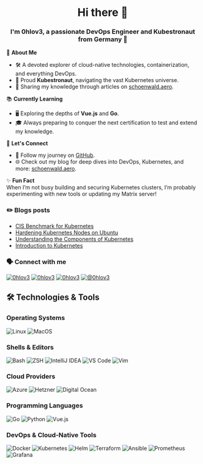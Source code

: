 <h1 align="center">Hi there 👋</h1>
<h3 align="center">I'm 0hlov3, a passionate DevOps Engineer and Kubestronaut from Germany 🚀</h3>

🌟 **About Me**  
- 🛠️ A devoted explorer of cloud-native technologies, containerization, and everything DevOps.  
- 🌌 Proud **Kubestronaut**, navigating the vast Kubernetes universe.  
- 📝 Sharing my knowledge through articles on [schoenwald.aero](https://schoenwald.aero/posts/).  

📚 **Currently Learning**  
- 🖥️ Exploring the depths of **Vue.js** and **Go**.  
- 🎓 Always preparing to conquer the next certification to test and extend my knowledge.

💬 **Let's Connect**  
- 🐾 Follow my journey on [GitHub](https://github.com/0hlov3).  
- 🌐 Check out my blog for deep dives into DevOps, Kubernetes, and more: [schoenwald.aero](https://schoenwald.aero/posts/).  

✨ **Fun Fact**  
When I’m not busy building and securing Kubernetes clusters, I’m probably experimenting with new tools or updating my Matrix server!  


### ✏️ Blogs posts
<!-- BLOG-POST-LIST:START -->
- [CIS Benchmark for Kubernetes](https://schoenwald.aero/posts/2025-03-12_cis-benchmark-for-kubernetes/)
- [Hardening Kubernetes Nodes on Ubuntu](https://schoenwald.aero/posts/2025-03-09_hardening-kubernetes-nodes-on-ubuntu/)
- [Understanding the Components of Kubernetes](https://schoenwald.aero/posts/2025-02-26_components-of-kubernetes/)
- [Introduction to Kubernetes](https://schoenwald.aero/posts/2025-02-24_introduction-to-kubernetes/)
<!-- BLOG-POST-LIST:END -->

### 🗣️ Connect with me
<p align="left">
<a href="https://matrix.to/#/@0hlov3:privatetrace.io" target="blank"><img src="https://img.shields.io/badge/Chat-Matrix-informational?style=flat&logo=matrix&logoColor=white&color=2bbc8a" alt="0hlov3" /></a>
<a href="https://gts.privatetrace.io/@0hlov3" target="blank"><img src="https://img.shields.io/badge/Microblogging-Mastodon-informational?style=flat&logo=linux&logoColor=white&color=2bbc8a" alt="0hlov3" /></a> 
<a href="https://www.linkedin.com/in/olafschoenwald/" target="blank"><img src="https://img.shields.io/badge/Microblogging-LinkedIn-informational?style=flat&logo=linkedin&logoColor=white&color=2bbc8a" alt="0hlov3" /></a>
<a href="https://blog.schoenwald.aero" target="blank"><img src="https://img.shields.io/badge/Blogging-Medium-informational?style=flat&logo=medium&logoColor=white&color=2bbc8a" alt="@0hlov3" /></a>
</p>

<h2>🛠️ Technologies & Tools</h2>

<h3>Operating Systems</h3>
<p>
  <img src="https://img.shields.io/badge/OS-Linux-informational?style=flat&logo=linux&logoColor=white&color=2bbc8a" alt="Linux" />
  <img src="https://img.shields.io/badge/OS-MacOS-informational?style=flat&logo=macos&logoColor=white&color=2bbc8a" alt="MacOS" />
</p>

<h3>Shells & Editors</h3>
<p>
  <img src="https://img.shields.io/badge/Shell-Bash-informational?style=flat&logo=gnu-bash&logoColor=white&color=2bbc8a" alt="Bash" />
  <img src="https://img.shields.io/badge/Shell-ZSH-informational?style=flat&logo=zsh&logoColor=white&color=2bbc8a" alt="ZSH" />
  <img src="https://img.shields.io/badge/Editor-IntelliJ_IDEA-informational?style=flat&logo=intellij-idea&logoColor=white&color=2bbc8a" alt="IntelliJ IDEA" />
  <img src="https://img.shields.io/badge/Editor-VS_Code-informational?style=flat&logo=Visual-Studio-Code&logoColor=white&color=2bbc8a" alt="VS Code" />
  <img src="https://img.shields.io/badge/Editor-Vim-informational?style=flat&logo=vim&logoColor=white&color=2bbc8a" alt="Vim" />
</p>

<h3>Cloud Providers</h3>
<p>
  <img src="https://img.shields.io/badge/Cloud-Azure-informational?style=flat&logo=microsoftazure&logoColor=white&color=2bbc8a" alt="Azure" />
  <img src="https://img.shields.io/badge/Cloud-Hetzner-informational?style=flat&logo=hetzner&logoColor=white&color=2bbc8a" alt="Hetzner" />
  <img src="https://img.shields.io/badge/Cloud-Digital_Ocean-informational?style=flat&logo=digitalocean&logoColor=white&color=2bbc8a" alt="Digital Ocean" />
</p>

<h3>Programming Languages</h3>
<p>
  <img src="https://img.shields.io/badge/Code-Golang-informational?style=flat&logo=go&logoColor=white&color=2bbc8a" alt="Go" />
  <img src="https://img.shields.io/badge/Code-Python-informational?style=flat&logo=python&logoColor=white&color=2bbc8a" alt="Python" />
  <img src="https://img.shields.io/badge/Code-Vue-informational?style=flat&logo=vue.js&logoColor=white&color=2bbc8a" alt="Vue.js" />
</p>

<h3>DevOps & Cloud-Native Tools</h3>
<p>
  <img src="https://img.shields.io/badge/Tools-Docker-informational?style=flat&logo=docker&logoColor=white&color=2bbc8a" alt="Docker" />
  <img src="https://img.shields.io/badge/Tools-Kubernetes-informational?style=flat&logo=kubernetes&logoColor=white&color=2bbc8a" alt="Kubernetes" />
  <img src="https://img.shields.io/badge/Tools-Helm-informational?style=flat&logo=helm&logoColor=white&color=2bbc8a" alt="Helm" />
  <img src="https://img.shields.io/badge/Tools-Terraform-informational?style=flat&logo=terraform&logoColor=white&color=2bbc8a" alt="Terraform" />
  <img src="https://img.shields.io/badge/Tools-Ansible-informational?style=flat&logo=ansible&logoColor=white&color=2bbc8a" alt="Ansible" />
  <img src="https://img.shields.io/badge/Tools-Prometheus-informational?style=flat&logo=prometheus&logoColor=white&color=2bbc8a" alt="Prometheus" />
  <img src="https://img.shields.io/badge/Tools-Grafana-informational?style=flat&logo=grafana&logoColor=white&color=2bbc8a" alt="Grafana" />
</p>
